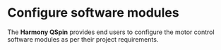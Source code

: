 # Configure software modules
The **Harmony QSpin** provides end users to configure the motor control software modules as per their project requirements. 
